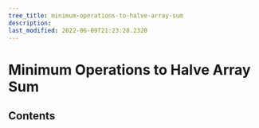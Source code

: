 ```yaml
---
tree_title: minimum-operations-to-halve-array-sum
description: 
last_modified: 2022-06-09T21:23:28.2328
---
```


# Minimum Operations to Halve Array Sum

## Contents
